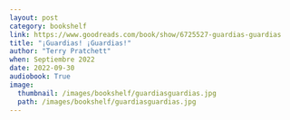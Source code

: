 ```yaml
---
layout: post
category: bookshelf
link: https://www.goodreads.com/book/show/6725527-guardias-guardias
title: "¡Guardias! ¡Guardias!"
author: "Terry Pratchett"
when: Septiembre 2022
date: 2022-09-30
audiobook: True
image:
  thumbnail: /images/bookshelf/guardiasguardias.jpg
  path: /images/bookshelf/guardiasguardias.jpg
---
```

